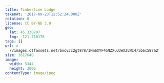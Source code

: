 ```yaml
---
title: Timberline Lodge
takenAt: '2017-09-23T12:52:24.000Z'
rotation: 0
license: CC BY-ND 3.0
geo:
  lat: 45.330707
  lng: -121.710176
tags: []
url: >-
  //images.ctfassets.net/bncv3c2gt878/1Pm6XYF4GNZXuUJeXJLWI4/5b6c587a2f29db96ff2b7d813a5beb75/timberline-lodge_36582275694_o
size: 3617640
image:
  width: 5344
  height: 3006
contentType: image/jpeg
---
```


